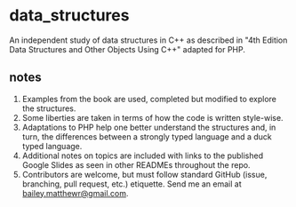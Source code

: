 # data_structures
An independent study of data structures in C++ as described in "4th Edition Data Structures and Other Objects Using C++" adapted for PHP. 

## notes
1. Examples from the book are used, completed but modified to explore the structures. 
2. Some liberties are taken in terms of how the code is written style-wise. 
3. Adaptations to PHP help one better understand the structures and, in turn, the differences between a strongly typed language and a duck typed language.
4. Additional notes on topics are included with links to the published Google Slides as seen in other READMEs throughout the repo.
5. Contributors are welcome, but must follow standard GitHub (issue, branching, pull request, etc.) etiquette. Send me an email at bailey.matthewr@gmail.com.

